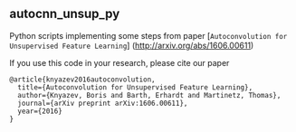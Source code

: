 ## autocnn_unsup_py
Python scripts implementing some steps from paper 
[`Autoconvolution for Unsupervised Feature Learning`] (http://arxiv.org/abs/1606.00611) 

If you use this code in your research, please cite our paper

```
@article{knyazev2016autoconvolution,
  title={Autoconvolution for Unsupervised Feature Learning},
  author={Knyazev, Boris and Barth, Erhardt and Martinetz, Thomas},
  journal={arXiv preprint arXiv:1606.00611},
  year={2016}
}
```


